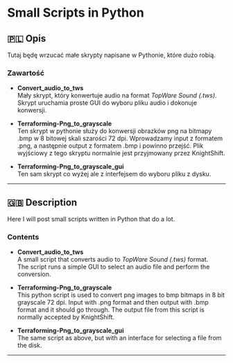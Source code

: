 # Small Scripts in Python

## 🇵🇱 Opis
Tutaj będę wrzucać małe skrypty napisane w Pythonie, które dużo robią.

### Zawartość
- **Convert_audio_to_tws**  
  Mały skrypt, który konwertuje audio na format *TopWare Sound (.tws)*.  
  Skrypt uruchamia proste GUI do wyboru pliku audio i dokonuje konwersji.

- **Terraforming-Png_to_grayscale**  
  Ten skrypt w pythonie służy do konwersji obrazków png na bitmapy .bmp w 8 bitowej skali szarości 72 dpi.
  Wprowadzamy input z formatem .png, a następnie output z formatem .bmp i powinno przejść.
  Plik wyjściowy z tego skryptu normalnie jest przyjmowany przez KnightShift.
  
- **Terraforming-Png_to_grayscale_gui**  
  Ten sam skrypt co wyżej ale z interfejsem do wyboru pliku z dysku.

---

## 🇬🇧 Description
Here I will post small scripts written in Python that do a lot.

### Contents
- **Convert_audio_to_tws**  
  A small script that converts audio to *TopWare Sound (.tws)* format.  
  The script runs a simple GUI to select an audio file and perform the conversion.

- **Terraforming-Png_to_grayscale**  
  This python script is used to convert png images to bmp bitmaps in 8 bit grayscale 72 dpi.
  Input with .png format and then output with .bmp format and it should go through.
  The output file from this script is normally accepted by KnightShift.

- **Terraforming-Png_to_grayscale_gui**  
  The same script as above, but with an interface for selecting a file from the disk.

---
